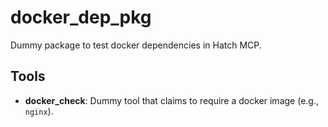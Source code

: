 # docker_dep_pkg

Dummy package to test docker dependencies in Hatch MCP.

## Tools

- **docker_check**: Dummy tool that claims to require a docker image (e.g., `nginx`).

